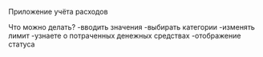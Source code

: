 Приложение учёта расходов

Что можно делать?
-вводить значения
-выбирать категории
-изменять лимит
-узнаете о потраченных денежных средствах
-отображение статуса
